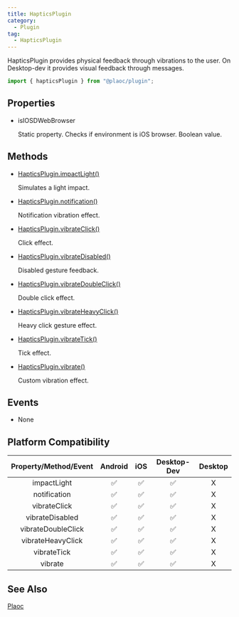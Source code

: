 ```yaml
---
title: HapticsPlugin
category:
  - Plugin
tag:
  - HapticsPlugin
---
```


HapticsPlugin provides physical feedback through vibrations to the user. 
On Desktop-dev it provides visual feedback through messages.

```js
import { hapticsPlugin } from "@plaoc/plugin";
```

## Properties

- isIOSDWebBrowser

  Static property. 
  Checks if environment is iOS browser.
  Boolean value.


## Methods

  - [HapticsPlugin.impactLight()](./impact-light.md)

    Simulates a light impact.
  
  - [HapticsPlugin.notification()](./notification.md)

    Notification vibration effect.
  
  - [HapticsPlugin.vibrateClick()](./vibrate-click.md)

    Click effect.
  
  - [HapticsPlugin.vibrateDisabled()](./vibrate-disabled.md)

    Disabled gesture feedback.
  
  - [HapticsPlugin.vibrateDoubleClick()](./vibrate-double-click.md)

    Double click effect.

  - [HapticsPlugin.vibrateHeavyClick()](./vibrate-heavy-click.md)

    Heavy click gesture effect.
  
  - [HapticsPlugin.vibrateTick()](./vibrate-tick.md)

    Tick effect.
  
  - [HapticsPlugin.vibrate()](./vibrate.md)

    Custom vibration effect.

## Events  

- None

## Platform Compatibility

| Property/Method/Event    | Android | iOS | Desktop-Dev | Desktop |
|:------------------------:|:-------:|:---:|:-----------:|:-------:|
| impactLight              | ✅      | ✅  | ✅          | X       |
| notification             | ✅      | ✅  | ✅          | X       |
| vibrateClick             | ✅      | ✅  | ✅          | X       |
| vibrateDisabled          | ✅      | ✅  | ✅          | X       |
| vibrateDoubleClick       | ✅      | ✅  | ✅          | X       |
| vibrateHeavyClick        | ✅      | ✅  | ✅          | X       |  
| vibrateTick              | ✅      | ✅  | ✅          | X       |
| vibrate                  | ✅      | ✅  | ✅          | X       |

## See Also

[Plaoc](../../)